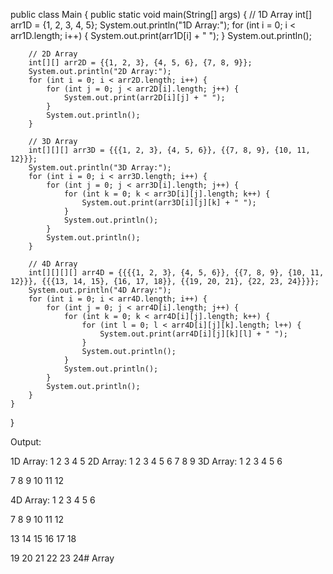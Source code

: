 
public class Main {
    public static void main(String[] args) {
        // 1D Array
        int[] arr1D = {1, 2, 3, 4, 5};
        System.out.println("1D Array:");
        for (int i = 0; i < arr1D.length; i++) {
            System.out.print(arr1D[i] + " ");
        }
        System.out.println();

        // 2D Array
        int[][] arr2D = {{1, 2, 3}, {4, 5, 6}, {7, 8, 9}};
        System.out.println("2D Array:");
        for (int i = 0; i < arr2D.length; i++) {
            for (int j = 0; j < arr2D[i].length; j++) {
                System.out.print(arr2D[i][j] + " ");
            }
            System.out.println();
        }

        // 3D Array
        int[][][] arr3D = {{{1, 2, 3}, {4, 5, 6}}, {{7, 8, 9}, {10, 11, 12}}};
        System.out.println("3D Array:");
        for (int i = 0; i < arr3D.length; i++) {
            for (int j = 0; j < arr3D[i].length; j++) {
                for (int k = 0; k < arr3D[i][j].length; k++) {
                    System.out.print(arr3D[i][j][k] + " ");
                }
                System.out.println();
            }
            System.out.println();
        }

        // 4D Array
        int[][][][] arr4D = {{{{1, 2, 3}, {4, 5, 6}}, {{7, 8, 9}, {10, 11, 12}}}, {{{13, 14, 15}, {16, 17, 18}}, {{19, 20, 21}, {22, 23, 24}}}};
        System.out.println("4D Array:");
        for (int i = 0; i < arr4D.length; i++) {
            for (int j = 0; j < arr4D[i].length; j++) {
                for (int k = 0; k < arr4D[i][j].length; k++) {
                    for (int l = 0; l < arr4D[i][j][k].length; l++) {
                        System.out.print(arr4D[i][j][k][l] + " ");
                    }
                    System.out.println();
                }
                System.out.println();
            }
            System.out.println();
        }
    }
}


Output:

1D Array:
1 2 3 4 5
2D Array:
1 2 3
4 5 6
7 8 9
3D Array:
1 2 3
4 5 6

7 8 9
10 11 12

4D Array:
1 2 3
4 5 6

7 8 9
10 11 12

13 14 15
16 17 18

19 20 21
22 23 24# Array

